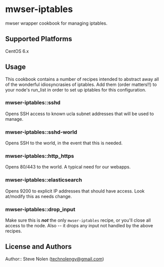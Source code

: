 # mwser-iptables

mwser wrapper cookbook for managing iptables. 

## Supported Platforms

CentOS 6.x

## Usage

This cookbook contains a number of recipes intended to abstract away all of the wonderful idiosyncrasies of iptables. Add them (order matters!!) to your node's run_list in order to set up iptables for this configuration.

### mwser-iptables::sshd

Opens SSH access to known ucla subnet addresses that will be used to manage.

### mwser-iptables::sshd-world

Opens SSH to the world, in the event that this is needed.

### mwser-iptables::http_https

Opens 80/443 to the world. A typical need for our webapps.

### mwser-iptables::elasticsearch

Opens 9200 to explicit IP addresses that should have access. Look at/modify this as needs change.

### mwser-iptables::drop_input

Make sure this is ***not*** the only `mwser-iptables` recipe, or you'll close all access to the node. Also -- it drops any input not handled by the above recipes.

## License and Authors

Author:: Steve Nolen (technolengy@gmail.com)
